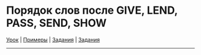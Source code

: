 # Порядок слов после GIVE, LEND, PASS, SEND, SHOW

[Урок](https://youtu.be/kxhHnREAk6s) | [Примеры](https://youtu.be/qwqohN_CVIU) | [Задания](http://ok-tests.ru/unit-96-red/) | [Задания](http://okaudio.ru/grammar95-1)

---